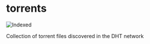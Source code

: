 torrents 
========
![Indexed](https://img.shields.io/badge/indexed-187837-blue)

Collection of torrent files discovered in the DHT network
